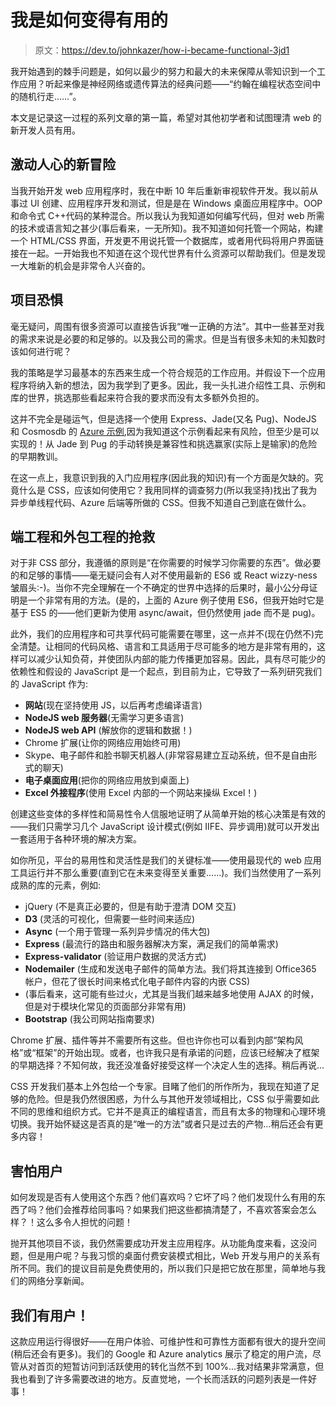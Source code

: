 # 我是如何变得有用的

> 原文：<https://dev.to/johnkazer/how-i-became-functional-3jd1>

我开始遇到的棘手问题是，如何以最少的努力和最大的未来保障从零知识到一个工作应用？听起来像是神经网络或遗传算法的经典问题——“约翰在编程状态空间中的随机行走……”。

本文是记录这一过程的系列文章的第一篇，希望对其他初学者和试图理清 web 的新开发人员有用。

## 激动人心的新冒险

当我开始开发 web 应用程序时，我在中断 10 年后重新审视软件开发。我以前从事过 UI 创建、应用程序开发和测试，但是是在 Windows 桌面应用程序中。OOP 和命令式 C++代码的某种混合。所以我认为我知道如何编写代码，但对 web 所需的技术或语言知之甚少(事后看来，一无所知)。我不知道如何托管一个网站，构建一个 HTML/CSS 界面，开发更不用说托管一个数据库，或者用代码将用户界面链接在一起。一开始我也不知道在这个现代世界有什么资源可以帮助我们。但是发现一大堆新的机会是非常令人兴奋的。

## 项目恐惧

毫无疑问，周围有很多资源可以直接告诉我“唯一正确的方法”。其中一些甚至对我的需求来说是必要的和足够的。以及我公司的需求。但是当有很多未知的未知数时该如何进行呢？

我的策略是学习最基本的东西来生成一个符合规范的工作应用。并假设下一个应用程序将纳入新的想法，因为我学到了更多。因此，我一头扎进介绍性工具、示例和库的世界，挑选那些看起来符合我的要求而没有太多额外负担的。

这并不完全是碰运气，但是选择一个使用 Express、Jade(又名 Pug)、NodeJS 和 Cosmosdb 的 [Azure 示例](https://docs.microsoft.com/en-us/azure/cosmos-db/sql-api-nodejs-application),因为我知道这个示例看起来有风险，但至少是可以实现的！从 Jade 到 Pug 的手动转换是兼容性和挑选赢家(实际上是输家)的危险的早期教训。

在这一点上，我意识到我的入门应用程序(因此我的知识)有一个方面是欠缺的。究竟什么是 CSS，应该如何使用它？我用同样的调查努力(所以我坚持)找出了我为异步单线程代码、Azure 后端等所做的 CSS。但我不知道自己到底在做什么。

## 端工程和外包工程的抢救

对于非 CSS 部分，我遵循的原则是“在你需要的时候学习你需要的东西”。做必要的和足够的事情——毫无疑问会有人对不使用最新的 ES6 或 React wizzy-ness 皱眉头:-)。当你不完全理解在一个不确定的世界中选择的后果时，最小公分母证明是一个非常有用的方法。(是的，上面的 Azure 例子使用 ES6，但我开始时它是基于 ES5 的——他们更新为使用 async/await，但仍然使用 jade 而不是 pug)。

此外，我们的应用程序和可共享代码可能需要在哪里，这一点并不(现在仍然不)完全清楚。让相同的代码风格、语言和工具适用于尽可能多的地方是非常有用的，这样可以减少认知负荷，并使团队内部的能力传播更加容易。因此，具有尽可能少的依赖性和假设的 JavaScript 是一个起点，到目前为止，它导致了一系列研究我们的 JavaScript 作为:

*   **网站**(现在坚持使用 JS，以后再考虑编译语言)
*   **NodeJS web 服务器**(无需学习更多语言)
*   **NodeJS web API** (解放你的逻辑和数据！)
*   Chrome 扩展(让你的网络应用始终可用)
*   Skype、电子邮件和脸书聊天机器人(非常容易建立互动系统，但不是自由形式的聊天)
*   **电子桌面应用**(把你的网络应用放到桌面上)
*   **Excel 外接程序**(使用 Excel 内部的一个网站来操纵 Excel！)

创建这些变体的多样性和简易性令人信服地证明了从简单开始的核心决策是有效的——我们只需学习几个 JavaScript 设计模式(例如 IIFE、异步调用)就可以开发出一套适用于各种环境的解决方案。

如你所见，平台的易用性和灵活性是我们的关键标准——使用最现代的 web 应用工具运行并不那么重要(直到它在未来变得至关重要……)。我们当然使用了一系列成熟的库的元素，例如:

*   jQuery (不是真正必要的，但是有助于澄清 DOM 交互)
*   **D3** (灵活的可视化，但需要一些时间来适应)
*   **Async** (一个用于管理一系列异步情况的伟大包)
*   **Express** (最流行的路由和服务器解决方案，满足我们的简单需求)
*   **Express-validator** (验证用户数据的灵活方式)
*   **Nodemailer** (生成和发送电子邮件的简单方法。我们将其连接到 Office365 帐户，但花了很长时间来格式化电子邮件内容的内嵌 CSS)
*   (事后看来，这可能有些过火，尤其是当我们越来越多地使用 AJAX 的时候，但是对于模块化常见的页面部分非常有用)
*   **Bootstrap** (我公司网站指南要求)

Chrome 扩展、插件等并不需要所有这些。但也许你也可以看到内部“架构风格”或“框架”的开始出现。或者，也许我只是有承诺的问题，应该已经解决了框架的早期选择？不知何故，我还没准备好接受这样一个决定人生的选择。稍后再说...

CSS 开发我们基本上外包给一个专家。目睹了他们的所作所为，我现在知道了足够的危险。但是我仍然很困惑，为什么与其他开发领域相比，CSS 似乎需要如此不同的思维和组织方式。它并不是真正的编程语言，而且有太多的物理和心理环境切换。我开始怀疑这是否真的是“唯一的方法”或者只是过去的产物…稍后还会有更多内容！

## 害怕用户

如何发现是否有人使用这个东西？他们喜欢吗？它坏了吗？他们发现什么有用的东西了吗？他们会推荐给同事吗？如果我们把这些都搞清楚了，不喜欢答案会怎么样？！这么多令人担忧的问题！

抛开其他项目不谈，我仍然需要成功开发主应用程序。从功能角度来看，这没问题，但是用户呢？与我习惯的桌面付费安装模式相比，Web 开发与用户的关系有所不同。我们的提议目前是免费使用的，所以我们只是把它放在那里，简单地与我们的网络分享新闻。

## 我们有用户！

这款应用运行得很好——在用户体验、可维护性和可靠性方面都有很大的提升空间(稍后还会有更多)。我们的 Google 和 Azure analytics 展示了稳定的用户流，尽管从对首页的短暂访问到活跃使用的转化当然不到 100%...我对结果非常满意，但我也看到了许多需要改进的地方。反直觉地，一个长而活跃的问题列表是一件好事！